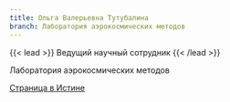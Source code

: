 ```yaml
---
title: Ольга Валерьевна Тутубалина
branch: Лаборатория аэрокосмических методов
---
```


{{< lead >}} Ведущий научный сотрудник {{< /lead >}}

Лаборатория аэрокосмических методов

[Страница в Истине](https://istina.msu.ru/workers/425771)
